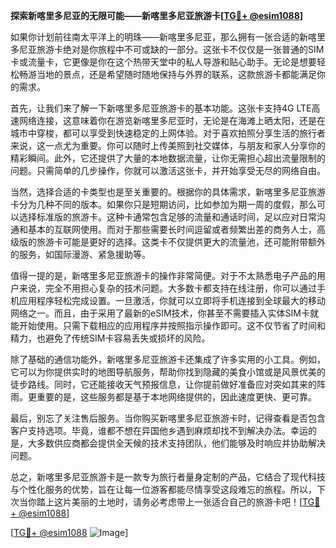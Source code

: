 **探索新喀里多尼亚的无限可能——新喀里多尼亚旅游卡[[TG💪+ @esim1088](https://t.me/s/esim1088)]**

如果你计划前往南太平洋上的明珠——新喀里多尼亚，那么拥有一张合适的新喀里多尼亚旅游卡绝对是你旅程中不可或缺的一部分。这张卡不仅仅是一张普通的SIM卡或流量卡，它更像是你在这个热带天堂中的私人导游和贴心助手。无论是想要轻松畅游当地的景点，还是希望随时随地保持与外界的联系，这款旅游卡都能满足你的需求。

首先，让我们来了解一下新喀里多尼亚旅游卡的基本功能。这张卡支持4G LTE高速网络连接，这意味着你在游览新喀里多尼亚时，无论是在海滩上晒太阳，还是在城市中穿梭，都可以享受到快速稳定的上网体验。对于喜欢拍照分享生活的旅行者来说，这一点尤为重要。你可以随时上传美照到社交媒体，与朋友和家人分享你的精彩瞬间。此外，它还提供了大量的本地数据流量，让你无需担心超出流量限制的问题。只需简单的几步操作，你就可以激活这张卡，并开始享受无尽的网络自由。

当然，选择合适的卡类型也是至关重要的。根据你的具体需求，新喀里多尼亚旅游卡分为几种不同的版本。如果你只是短期访问，比如参加为期一周的度假，那么可以选择标准版的旅游卡。这种卡通常包含足够的流量和通话时间，足以应对日常沟通和基本的互联网使用。而对于那些需要长时间逗留或者频繁出差的商务人士，高级版的旅游卡可能是更好的选择。这类卡不仅提供更大的流量池，还可能附带额外的服务，如国际漫游、紧急援助等。

值得一提的是，新喀里多尼亚旅游卡的操作非常简便。对于不太熟悉电子产品的用户来说，完全不用担心复杂的技术问题。大多数卡都支持在线注册，你可以通过手机应用程序轻松完成设置。一旦激活，你就可以立即将手机连接到全球最大的移动网络之一。而且，由于采用了最新的eSIM技术，你甚至不需要插入实体SIM卡就能开始使用。只需下载相应的应用程序并按照指示操作即可。这不仅节省了时间和精力，也避免了传统SIM卡容易丢失或损坏的风险。

除了基础的通信功能外，新喀里多尼亚旅游卡还集成了许多实用的小工具。例如，它可以为你提供实时的地图导航服务，帮助你找到隐藏的美食小馆或是风景优美的徒步路线。同时，它还能接收天气预报信息，让你提前做好准备应对突如其来的阵雨。更重要的是，这些服务都是基于本地网络提供的，因此速度更快、更可靠。

最后，别忘了关注售后服务。当你购买新喀里多尼亚旅游卡时，记得查看是否包含客户支持选项。毕竟，谁都不想在异国他乡遇到麻烦却找不到解决办法。幸运的是，大多数供应商都会提供全天候的技术支持团队，他们能够及时响应并协助解决问题。

总之，新喀里多尼亚旅游卡是一款专为旅行者量身定制的产品，它结合了现代科技与个性化服务的优势，旨在让每一位游客都能尽情享受这段难忘的旅程。所以，下次当你踏上这片美丽的土地时，请务必考虑带上一张适合自己的旅游卡吧！[[TG💪+ @esim1088](https://t.me/s/esim1088)] 

[[TG💪+ @esim1088](https://t.me/s/esim1088) ![Image](https://i.postimg.cc/4NQfJmqS/Snipaste-2025-05-13-00-14-12.png)]
